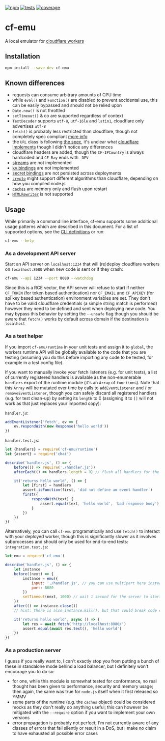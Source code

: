 [![npm](https://img.shields.io/npm/v/cf-emu)](https://www.npmjs.com/package/cf-emu)
[![tests](https://github.com/za-creature/cf-emu/workflows/tests/badge.svg?branch=master&event=push)](https://github.com/za-creature/cf-emu/actions?query=workflow%3Atests+branch%3Amaster)
[![coverage](https://img.shields.io/endpoint?url=https://gist.githubusercontent.com/za-creature/1e4664346f422ed78c1cc07a6a5da580/raw/coverage.json)](https://za-creature.github.io/cf-emu)

# cf-emu
A local emulator for [cloudflare workers](https://www.cloudflare.com/products/cloudflare-workers/)


## Installation
```sh
npm install --save-dev cf-emu
```

## Known differences
* requests can consume arbitrary amounts of CPU time
* while `eval()` and `Function()` are disabled to prevent accidental use, this
  can be easily bypassed and should not be relied upon
* `Date.now()` is not throttled
* `setTimeout()` & co are supported regardless of context
* `TextDecoder` supports `utf-8`, `utf-16le` and `latin1`, cloudflare only
  advertises `utf-8`
* `fetch()` is probably less restricted than cloudflare, though not completely
  spec compliant [more info](https://github.com/node-fetch/node-fetch/blob/master/docs/v3-LIMITS.md)
* the `URL` class is following
  [the spec](https://nodejs.org/api/url.html#url_the_whatwg_url_api), it's
  unclear what [cloudflare implements](https://developers.cloudflare.com/workers/reference/apis/standard) though I didn't notice any differences
* cloudflare headers are added, though the `CF-IPCountry` is always hardcoded
  and `CF-Ray` ends with `-DEV`
* [streams](https://developers.cloudflare.com/workers/reference/apis/streams/)
  are not implemented
* [kv bindings](https://developers.cloudflare.com/workers/reference/apis/kv/)
  are not implemented
* [secret bindings](https://developers.cloudflare.com/workers/reference/apis/environment-variables/)
  are not persisted across deployments
* [`crypto`](https://developers.cloudflare.com/workers/reference/apis/web-crypto/)
  might support different algorithms than cloudflare, depending on how you
  compiled node.js
* [`caches`](https://developers.cloudflare.com/workers/reference/apis/cache/) are
  memory only and flush upon restart
* [`HTMLRewriter`](https://developers.cloudflare.com/workers/reference/apis/html-rewriter/) is not supported


## Usage
While primarily a command line interface, cf-emu supports some additional usage
patterns which are described in this document. For a list of supported options,
see the [CLI definitions](cf-emu/cli.js) or run:
```sh
cf-emu --help
```

### As a development API server
Start an API server on `localhost:1234` that will (re)deploy cloudflare workers
on `localhost:8080` when new code is sent or if they crash:
```bash
cf-emu --api 1234 --port 8080 --watchdog
```

Since this is a RCE vector, the API server will refuse to start if neither
`CF_TOKEN` (for token based authentication) nor `CF_EMAIL` and `CF_APIKEY` (for
api key based authentication) environment variables are set. They don't have to
be valid cloudflare credentials (a simple string match is performed) however
they need to be defined and sent when deploying new code. You may bypass this
behavior by setting the `--unsafe` flag though you should be aware that
`fetch()` works by default across domain if the destination is `localhost`


### As a test helper
If you import `cf-emu/runtime` in your unit tests and assign it to `global`, the
workers runtime API will be globally available to the code that you are testing
(assuming you do this before importing any code to be tested, for example in a
test config file).

If you want to manually invoke your fetch listeners (e.g. for unit tests), a
list of currently registered handlers is available as the non-enumerable
`handlers` export of the runtime module (it's an `Array` of `function`s). Note
that this `Array` will be mutated over time by calls to `addEventListener` and /
or `removeEventListener`, though you can safely discard all registered handlers
(e.g. for test clean-up) by setting its `length` to 0 (assigning it to `[]` will
not work as that just replaces your imported copy):


`handler.js`:
```javascript
addEventListener('fetch', ev => {
    ev.respondWith(new Response('hello world'))
})
```

`handler.test.js`:
```javascript
let {handlers} = require('cf-emu/runtime')
let {assert} = require('chai')

describe('handler.js', () => {
    before(() => require('./handler.js'))
    afterEach(() => handlers.length = 0) // flush all handlers for the next test

    it('returns hello world', () => {
        let [first] = handlers
        assert.isFunction(first, 'did not define an event handler')
        first({
            respondWith(text) {
                assert.equal(text, 'hello world', 'bad response body')
            }
        })
    })
})
```

Alternatively, you can call `cf-emu` programatically and use `fetch()` to
interact with your deployed worker, though this is significantly slower as it
involves subprocesses and should only be used for end-to-end tests:
`integration.test.js`:
```javascript
let emu = require('cf-emu')

describe('handler.js', () => {
    let instance
    before((next) => {
        instance = emu({
            input: './handler.js', // you can use multipart here instead
            port: 8080
        })
        setTimeout(next, 1000) // wait 1 second for the server to start (YMMV!)
    })
    after(() => instance.close())
    // hint: there is also instance.kill(), but that could break code coverage

    it('returns hello world', async () => {
        let res = await fetch('http://localhost:8080/')
        assert.equal(await res.text(), 'hello world')
    })
})
```

### As a production server
I guess if you really want to, I can't exactly stop you from putting a bunch of
these in standalone mode behind a load balancer, but I definitely won't
encourage you to do so:
* for one, while this module is somewhat tested for conformance, no real thought
  has been given to performance, security and memory usage; then again, the same
  was true for `node.js` itself when it first released so YMMV
* some parts of the runtime (e.g. the `caches` object) could be considered mocks
  as they don't really do anything useful; this can however be mitigated with
  the `--require` option if you want to implement your own versions
* error propagation is probably not perfect; I'm not currently aware of any
  classes of errors that fail silently or result in a DoS, but I make no claim
  to have exhausted all possible error cases
